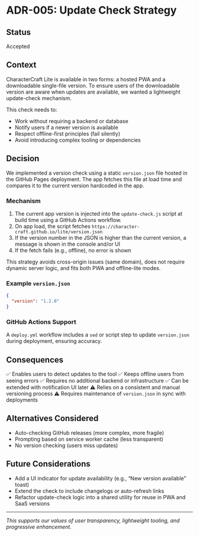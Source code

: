 # ADR-005: Update Check Strategy

## Status
Accepted

## Context
CharacterCraft Lite is available in two forms: a hosted PWA and a downloadable single-file version. To ensure users of the downloadable version are aware when updates are available, we wanted a lightweight update-check mechanism.

This check needs to:
- Work without requiring a backend or database
- Notify users if a newer version is available
- Respect offline-first principles (fail silently)
- Avoid introducing complex tooling or dependencies

## Decision
We implemented a version check using a static `version.json` file hosted in the GitHub Pages deployment. The app fetches this file at load time and compares it to the current version hardcoded in the app.

### Mechanism
1. The current app version is injected into the `update-check.js` script at build time using a GitHub Actions workflow.
2. On app load, the script fetches `https://character-craft.github.io/lite/version.json`
3. If the version number in the JSON is higher than the current version, a message is shown in the console and/or UI
4. If the fetch fails (e.g., offline), no error is shown

This strategy avoids cross-origin issues (same domain), does not require dynamic server logic, and fits both PWA and offline-lite modes.

### Example `version.json`
```json
{
  "version": "1.2.0"
}
```

### GitHub Actions Support
A `deploy.yml` workflow includes a `sed` or script step to update `version.json` during deployment, ensuring accuracy.

## Consequences
✅ Enables users to detect updates to the tool
✅ Keeps offline users from seeing errors
✅ Requires no additional backend or infrastructure
✅ Can be extended with notification UI later
⚠️ Relies on a consistent and manual versioning process
⚠️ Requires maintenance of `version.json` in sync with deployments

## Alternatives Considered
- Auto-checking GitHub releases (more complex, more fragile)
- Prompting based on service worker cache (less transparent)
- No version checking (users miss updates)

## Future Considerations
- Add a UI indicator for update availability (e.g., “New version available” toast)
- Extend the check to include changelogs or auto-refresh links
- Refactor update-check logic into a shared utility for reuse in PWA and SaaS versions

---

*This supports our values of user transparency, lightweight tooling, and progressive enhancement.*

